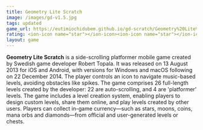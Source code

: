 ```yaml
---
title: Geometry Lite Scratch
image: /images/gd-v1.5.jpg
tags: updated
game_url: https://eutimiochidubem.github.io/gd-scratch/Geometry%20Lite%20Scratch.html
rating: <ion-icon name="star"></ion-icon><ion-icon name="star"></ion-icon><ion-icon name="star-half"></ion-icon><ion-icon name="star-outline"></ion-icon><ion-icon name="star-outline"></ion-icon>
layout: game
---
```



**Geometry Lite Scratch** is a side-scrolling platformer mobile game created by Swedish game developer Robert Topala. It was released on 13 August 2013 for iOS and Android, with versions for Windows and macOS following on 22 December 2014. The player controls an icon to navigate music-based levels, avoiding obstacles like spikes.
The game comprises 26 full-length levels created by the developer: 22 are auto-scrolling, and 4 are 'platformer' levels. The game includes a level creation system, enabling players to design custom levels, share them online, and play levels created by other users. Players can collect in-game currency—such as stars, moons, coins, mana orbs and diamonds—from official and user-generated levels or chests.